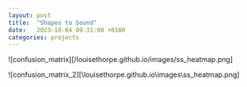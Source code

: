 ```yaml
---
layout: post
title:  "Shapes to Sound"
date:   2023-10-04 09:31:00 +0100
categories: projects
---
```


![confusion_matrix][/louisethorpe.github.io/images/ss_heatmap.png]

![confusion_matrix_2][\louisethorpe.github.io\images\ss_heatmap.png]